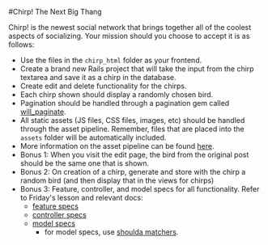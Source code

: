 #Chirp! The Next Big Thang

Chirp! is the newest social network that brings together all of the coolest aspects of socializing. Your mission should you choose to accept it is as follows:
- Use the files in the `chirp_html` folder as your frontend.
- Create a brand new Rails project that will take the input from the chirp textarea and save it as a chirp in the database.
- Create edit and delete functionality for the chirps.
- Each chirp shown should display a randomly chosen bird.
- Pagination should be handled through a pagination gem called [will_paginate](https://github.com/mislav/will_paginate).
- All static assets (JS files, CSS files, images, etc) should be handled through the asset pipeline. Remember, files that are placed into the `assets` folder will be automatically included.
- More information on the asset pipeline can be found [here](http://guides.rubyonrails.org/asset_pipeline.html).
- Bonus 1: When you visit the edit page, the bird from the original post should be the same one that is shown.
- Bonus 2: On creation of a chirp, generate and store with the chirp a random bird (and then display that in the views for chirps)
- Bonus 3: Feature, controller, and model specs for all functionality. Refer to Friday's lesson and relevant docs:
	- [feature specs](https://www.relishapp.com/rspec/rspec-rails/docs/feature-specs/feature-spec)
	- [controller specs](https://www.relishapp.com/rspec/rspec-rails/v/3-1/docs/controller-specs)
	- [model specs](https://www.relishapp.com/rspec/rspec-rails/v/3-1/docs/model-specs)
		- for model specs, use [shoulda matchers](https://github.com/thoughtbot/shoulda-matchers).